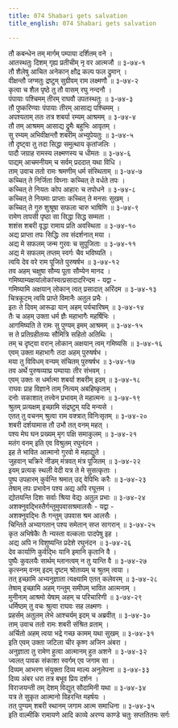 ```yaml
---
title: 074 Shabari gets salvation
title_english: 074 Shabari gets salvation

---
```

तौ कबन्धेन तम् मार्गम् पम्पाया दर्शितम् वने ।  
आतस्थतुः दिशम् गृह्य प्रतीचीम् नृ वर आत्मजौ ॥ ३-७४-१  
तौ शैलेषु आचित अनेकान् क्षौद्र कल्प फल द्रुमान् ।  
वीक्षन्तौ जग्मतुः द्रष्टुम् सुग्रीवम् राम लक्ष्मणौ ॥ ३-७४-२  
कृत्वा च शैल पृष्ठे तु तौ वासम् रघु नन्दनौ ।  
पंपायाः पश्चिमम् तीरम् राघवौ उपतस्थतुः ॥ ३-७४-३  
तौ पुष्करिण्याः पंपायाः तीरम् आसाद्य पश्चिमम् ।  
अपश्यताम् ततः तत्र शबर्या रम्यम् आश्रमम् ॥ ३-७४-४  
तौ तम् आश्रमम् आसाद्य द्रुमैः बहुभिः आवृतम् ।  
सु रम्यम् अभिवीक्षन्तौ शबरीम् अभ्युपेयतुः ॥ ३-७४-५  
तौ दृष्ट्वा तु तदा सिद्धा समुत्थाय कृतांजलिः ।  
पादौ जग्राह रामस्य लक्ष्मणस्य च धीमतः ॥ ३-७४-६  
पाद्यम् आचमनीयम् च सर्वम् प्रददात् यथा विधि ।  
ताम् उवाच ततो रामः श्रमणीम् धर्म संस्थिताम् ॥ ३-७४-७  
कच्चित् ते निर्जिता विघ्नाः कच्चित् ते वर्धते तपः ।  
कच्चित् ते नियतः कोप आहारः च तपोधने ॥ ३-७४-८  
कच्चित् ते नियमाः प्राप्ताः कच्चित् ते मनसः सुखम् ।  
कच्चित् ते गुरु शुश्रूषा सफला चारु भाषिणि ॥ ३-७४-९  
रामेण तापसी पृष्ठा सा सिद्धा सिद्ध सम्मता ।  
शशंस शबरी वृद्धा रामाय प्रति अवस्थिता ॥ ३-७४-१०  
अद्य प्राप्ता तपः सिद्धिः तव संदर्शनात् मया ।  
अद्य मे सफलम् जन्म गुरवः च सुपूजिताः ॥ ३-७४-११  
अद्य मे सफलम् तप्तम् स्वर्गः चैव भविष्यति ।  
त्वयि देव वरे राम पूजिते पुरुषर्षभ ॥ ३-७४-१२  
तव अहम् चक्षुषा सौम्य पूता सौम्येन मानद ।  
गमिष्याम्यक्षयांलोकांस्वत्प्रसादादरिन्दम - यद्वा -  
गमिष्यामि अक्षयान् लोकान् त्वत् प्रसादात् अरिंदम ॥ ३-७४-१३  
चित्रकूटम् त्वयि प्राप्ते विमानैः अतुल प्रभैः ।  
इतः ते दिवम् आरूढा यान् अहम् पर्यचारिषम् ॥ ३-७४-१४  
तैः च अहम् उक्ता धर्म ज्ञैः महाभागैः महर्षिभिः ।  
आगमिष्यति ते रामः सु पुण्यम् इमम् आश्रमम् ॥ ३-७४-१५  
स ते प्रतिग्रहीतव्यः सौमित्रि सहितो अतिथिः ।  
तम् च दृष्ट्वा वरान् लोकान् अक्षयान् त्वम् गमिष्यसि ॥ ३-७४-१६  
एवम् उक्ता महाभागैः तदा अहम् पुरुषर्षभ ।  
मया तु विविधम् वन्यम् संचितम् पुरुषर्षभ ॥ ३-७४-१७  
तव अर्थे पुरुषव्याघ्र पम्पायाः तीर संभवम् ।  
एवम् उक्तः स धर्मात्मा शबर्या शबरीम् इदम् ॥ ३-७४-१८  
राघवः प्राह विज्ञाने ताम् नित्यम् अबहिष्कृताम् ।  
दनोः सकाशात् तत्त्वेन प्रभावम् ते महात्मनः ॥ ३-७४-१९  
श्रुतम् प्रत्यक्षम् इच्छामि संद्रष्टुम् यदि मन्यसे ।  
एतत् तु वचनम् श्रुत्वा राम वक्त्रात् विनिःसृतम् ॥ ३-७४-२०  
शबरी दर्शयामास तौ उभौ तत् वनम् महत् ।  
पश्य मेघ घन प्रख्यम् मृग पक्षि समाकुलम् ॥ ३-७४-२१  
मतंग वनम् इति एव विश्रुतम् रघुनंदन ।  
इह ते भावित आत्मानो गुरवो मे महाद्युते ।  
जुहवान् चक्रिरे नीडम् मंत्रवत् मंत्र पूजितम् ॥ ३-७४-२२  
इयम् प्रत्यक् स्थली वेदी यत्र ते मे सुसत्कृताः ।  
पुष्प उपहारम् कुर्वन्ति श्रमात् उद् वेपिभिः करैः ॥ ३-७४-२३  
तेषाम् तपः प्रभावेन पश्य अद्य अपि रघूत्तम ।  
द्योतयन्ति दिशः सर्वाः श्रिया वेद्यः अतुल प्रभाः ॥ ३-७४-२४  
अशक्नुवद्भिस्तैर्गन्तुमुपवासश्रमालसैः - यद्वा -  
अशक्नुवद्भिः तैः गन्तुम् उपवास श्रम आलसैः ।  
चिन्तिते अभ्यागतान् पश्य समेतान् सप्त सागरान् ॥ ३-७४-२५  
कृत अभिषेकैः तैः न्यस्ता वल्कलाः पादपेषु इह ।  
अद्य अपि न विशुष्यन्ति प्रदेशे रघुनंदन ॥ ३-७४-२६  
देव कार्याणि कुर्वद्भिः यानि इमानि कृतानि वै ।  
पुष्पैः कुवलयैः सार्थम् म्लानत्वम् न तु यान्ति वै ॥ ३-७४-२७  
कृत्स्नम् वनम् इदम् दृष्टम् श्रोतव्यम् च श्रुतम् त्वया ।  
तत् इच्छामि अभ्यनुज्ञाता त्यक्ष्यामि एतत् कलेवरम् ॥ ३-७४-२८  
तेषाम् इच्छामि अहम् गन्तुम् समीपम् भावित आत्मनाम् ।  
मुनीनाम् आश्रमो येषाम् अहम् च परिचारिणी ॥ ३-७४-२९  
धर्मिष्ठम् तु वचः श्रुत्वा राघवः सह लक्ष्मणः ।  
प्रहर्सम् अतुलम् लेभे आश्चर्यम् इदम् च अब्रवीत् ॥ ३-७४-३०  
ताम् उवाच ततो रामः शबरी संश्रित व्रताम् ।  
अर्चितो अहम् त्वया भद्रे गच्छ कामम् यथा सुखम् ॥ ३-७४-३१  
इति एवम् उक्ता जटिला चीर कृष्ण अजिन अंबरा ।  
अनुज्ञाता तु रामेण हुत्वा आत्मानम् हुत अशने ॥ ३-७४-३२  
ज्वलत् पावक संकाशा स्वर्गम् एव जगाम सा ।  
दिव्यम् आभरण संयुक्ता दिव्य माल्य अनुलेपना ॥ ३-७४-३३  
दिव्य अंबर धरा तत्र बभूव प्रिय दर्शन ।  
विराजयन्ती तम् देशम् विद्युत् सौदामिनी यथा ॥ ३-७४-३४  
यत्र ते सुकृत आत्मानो विहरन्ति महर्षयः ।  
तत् पुण्यम् शबरी स्थानम् जगाम आत्म समाधिना ॥ ३-७४-३५  
इति वाल्मीकि रामायणे आदि काव्ये अरण्य काण्डे चतुः सप्ततितमः सर्गः